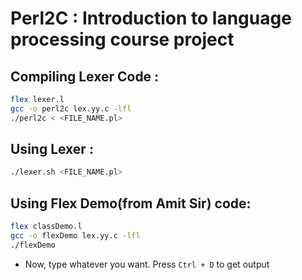 # Perl2C : Introduction to language processing course project

## Compiling Lexer Code :
```bash
flex lexer.l
gcc -o perl2c lex.yy.c -lfl
./perl2c < <FILE_NAME.pl>
```

## Using Lexer :
```bash
./lexer.sh <FILE_NAME.pl>
```



## Using Flex Demo(from Amit Sir) code:
```bash
flex classDemo.l
gcc -o flexDemo lex.yy.c -lfl
./flexDemo
```
- Now, type whatever you want. Press `Ctrl + D` to get output
